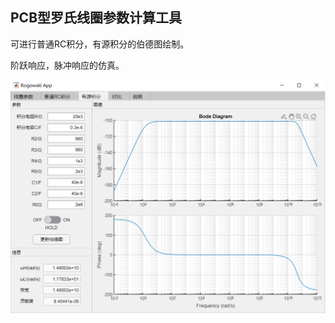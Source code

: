 ## PCB型罗氏线圈参数计算工具 ##

可进行普通RC积分，有源积分的伯德图绘制。

阶跃响应，脉冲响应的仿真。

![image](https://github.com/Chalkim/Rogowski-App/blob/master/images/gui.png)
